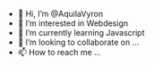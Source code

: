 - 👋 Hi, I’m @AquilaVyron
- 👀 I’m interested in Webdesign
- 🌱 I’m currently learning Javascript
- 💞️ I’m looking to collaborate on ...
- 📫 How to reach me ...

<!---
AquilaVyron/AquilaVyron is a ✨ special ✨ repository because its `README.md` (this file) appears on your GitHub profile.
You can click the Preview link to take a look at your changes.
--->
